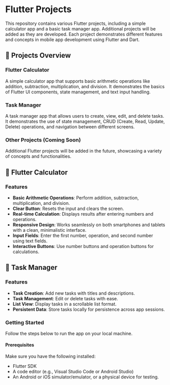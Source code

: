 # Flutter Projects
This repository contains various Flutter projects, including a simple calculator app and a basic task manager app. Additional projects will be added as they are developed. Each project demonstrates different features and concepts in mobile app development using Flutter and Dart.

## 📂 Projects Overview
### Flutter Calculator
A simple calculator app that supports basic arithmetic operations like addition, subtraction, multiplication, and division. It demonstrates the basics of Flutter UI components, state management, and text input handling.

### Task Manager
A task manager app that allows users to create, view, edit, and delete tasks. It demonstrates the use of state management, CRUD (Create, Read, Update, Delete) operations, and navigation between different screens.

### Other Projects (Coming Soon)
Additional Flutter projects will be added in the future, showcasing a variety of concepts and functionalities.

## 📱 Flutter Calculator
### Features
  - **Basic Arithmetic Operations**: Perform addition, subtraction, multiplication, and division.
  - **Clear Button**: Resets the input and clears the screen.
  - **Real-time Calculation**: Displays results after entering numbers and operations.
  - **Responsive Design**: Works seamlessly on both smartphones and tablets with a clean, minimalistic interface.
  - **Input Fields**: Enter the first number, operation, and second number using text fields.
  - **Interactive Buttons**: Use number buttons and operation buttons for calculations.

## 📱 Task Manager
### Features
  - **Task Creation**: Add new tasks with titles and descriptions.
  - **Task Management**: Edit or delete tasks with ease.
  - **List View**: Display tasks in a scrollable list format.
  - **Persistent Data**: Store tasks locally for persistence across app sessions.
### Getting Started
Follow the steps below to run the app on your local machine.

#### Prerequisites
Make sure you have the following installed:
  - Flutter SDK
  - A code editor (e.g., Visual Studio Code or Android Studio)
  - An Android or iOS simulator/emulator, or a physical device for testing.
